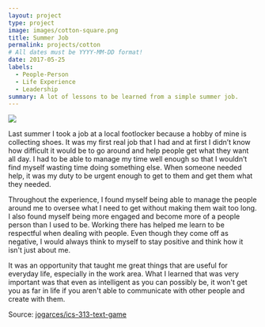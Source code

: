 ```yaml
---
layout: project
type: project
image: images/cotton-square.png
title: Summer Job
permalink: projects/cotton
# All dates must be YYYY-MM-DD format!
date: 2017-05-25
labels:
  - People-Person
  - Life Experience
  - Leadership
summary: A lot of lessons to be learned from a simple summer job. 
---
```


<img class="ui image" src="{{ site.baseurl }}/images/cotton-header.png">

Last summer I took a job at a local footlocker because a hobby of mine is collecting shoes. It was my first real job that I had and at first I didn’t know how difficult it would be to go around and help people get what they want all day. I had to be able to manage my time well enough so that I wouldn’t find myself wasting time doing something else. When someone needed help, it was my duty to be urgent enough to get to them and get them what they needed. 

Throughout the experience, I found myself being able to manage the people around me to oversee what I need to get without making them wait too long. I also found myself being more engaged and become more of a people person than I used to be. Working there has helped me learn to be respectful when dealing with people. Even though they come off as negative, I would always think to myself to stay positive and think how it isn't just about me.

It was an opportunity that taught me great things that are useful for everyday life, especially in the work area. What I learned that was very important was that even as intelligent as you can possibly be, it won't get you as far in life if you aren't able to communicate with other people and create with them.

Source: <a href="https://github.com/jogarces/ics-313-text-game"><i class="large github icon "></i>jogarces/ics-313-text-game</a>

